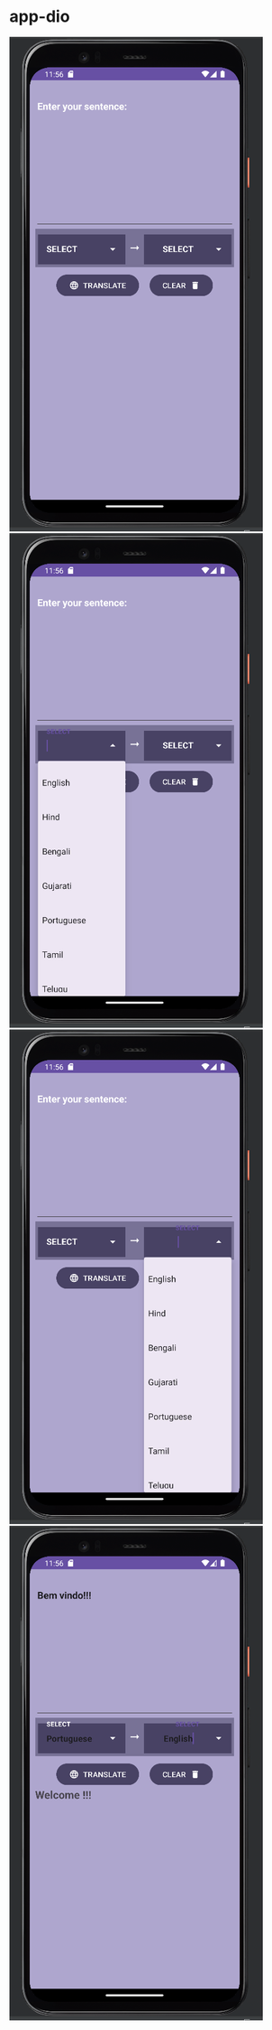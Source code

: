 # app-dio

![Web 1](https://github.com/lucimarNeves/app-dio/blob/main/app/src/main/res/drawable/img1.png)
![Web 2](https://github.com/lucimarNeves/app-dio/blob/main/app/src/main/res/drawable/img2.png)
![Web 3](https://github.com/lucimarNeves/app-dio/blob/main/app/src/main/res/drawable/img3.png)
![Web 4](https://github.com/lucimarNeves/app-dio/blob/main/app/src/main/res/drawable/img4.png)
